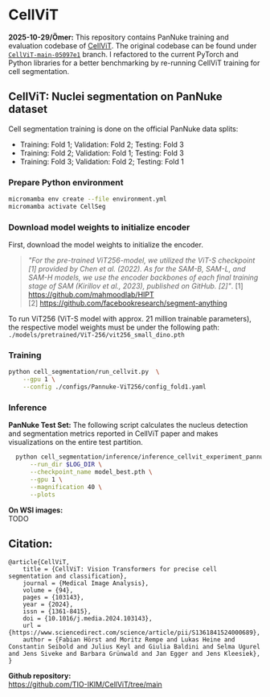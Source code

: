 # CellViT

**2025-10-29/Ömer:** This repository contains PanNuke training and evaluation codebase of [CellViT](https://github.com/TIO-IKIM/CellViT). The original codebase can be found under [```CellViT-main-05097e1```](https://github.com/sumeromer/CellViT/tree/CellViT-main-05097e1) branch. I refactored to the current PyTorch and Python libraries for a better benchmarking by re-running CellViT training for cell segmentation.


## CellViT: Nuclei segmentation on PanNuke dataset
Cell segmentation training is done on the official PanNuke data splits:
- Training: Fold 1; Validation: Fold 2; Testing: Fold 3
- Training: Fold 2; Validation: Fold 1; Testing: Fold 3
- Training: Fold 3; Validation: Fold 2; Testing: Fold 1

### Prepare Python environment

```bash
micromamba env create --file environment.yml
micromamba activate CellSeg
```

### Download model weights to initialize encoder
First, download the model weights to initialize the encoder.

> *"For the pre-trained ViT256-model, we utilized the ViT-S checkpoint [1] provided by Chen et al. (2022). As for the SAM-B, SAM-L, and SAM-H models, we use the encoder backbones of each final training stage of SAM (Kirillov et al., 2023), published on GitHub. [2]"*. 
[1] https://github.com/mahmoodlab/HIPT  
[2] https://github.com/facebookresearch/segment-anything

To run ViT256 (ViT-S model with approx. 21 million trainable parameters), the respective model weights must be under the following path: ```./models/pretrained/ViT-256/vit256_small_dino.pth```

### Training

```bash
python cell_segmentation/run_cellvit.py  \
    --gpu 1 \
    --config ./configs/Pannuke-ViT256/config_fold1.yaml
```

### Inference 

**PanNuke Test Set:**
The following script calculates the nucleus detection and segmentation metrics reported in CellViT paper and makes visualizations on the entire test partition.

```bash
  python cell_segmentation/inference/inference_cellvit_experiment_pannuke.py \
      --run_dir $LOG_DIR \
      --checkpoint_name model_best.pth \
      --gpu 1 \
      --magnification 40 \
      --plots
```

**On WSI images:**  
TODO


## Citation:
```
@article{CellViT,
    title = {CellViT: Vision Transformers for precise cell segmentation and classification},
    journal = {Medical Image Analysis},
    volume = {94},
    pages = {103143},
    year = {2024},
    issn = {1361-8415},
    doi = {10.1016/j.media.2024.103143},
    url = {https://www.sciencedirect.com/science/article/pii/S1361841524000689},
    author = {Fabian Hörst and Moritz Rempe and Lukas Heine and Constantin Seibold and Julius Keyl and Giulia Baldini and Selma Ugurel and Jens Siveke and Barbara Grünwald and Jan Egger and Jens Kleesiek},
}
```

**Github repository:**  
https://github.com/TIO-IKIM/CellViT/tree/main






